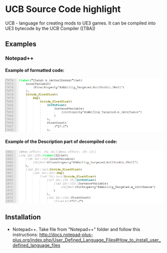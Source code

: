 # UCB Source Code highlight
UCB - language for creating mods to UE3 games. It can be compiled into UE3 bytecode by the UCB Compiler ([TBA])

## Examples
### Notepad++
#### Example of formatted code:
![Example of formatted code](Img/Notepad%2B%2B/UCB%20Original%20Source%20Code%20Example.png?raw=true "Example of formatted code")

#### Example of the Description part of decompiled code:
![Example of the Description part of decompiled code](Img/Notepad%2B%2B/UCB%20Description%20Part%20Of%20Decompiled%20Source%20Code%20Example.png?raw=true "Example of the Description part of decompiled code")


## Installation
* Notepad++. Take file from "Notepad++" folder and follow this instructions: http://docs.notepad-plus-plus.org/index.php/User_Defined_Language_Files#How_to_install_user_defined_language_files